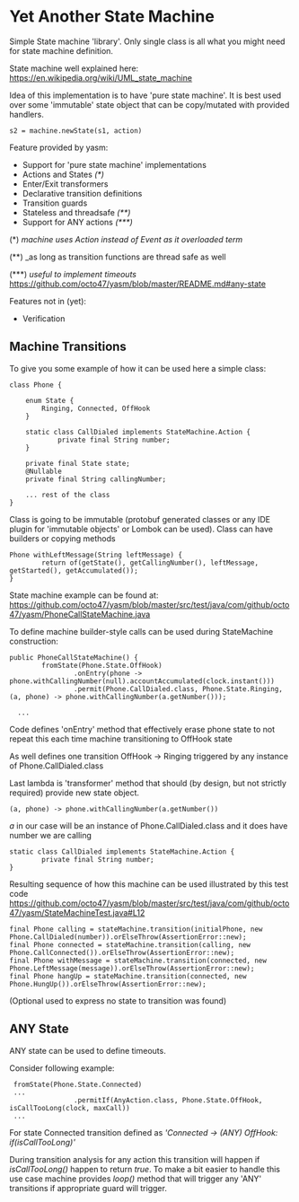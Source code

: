 # Yet Another State Machine

Simple State machine 'library'. Only single class is all what you might
need for state machine definition.

State machine well explained here: https://en.wikipedia.org/wiki/UML_state_machine

Idea of this implementation is to have 'pure state machine'. It is best used
over some 'immutable' state object that can be copy/mutated with provided handlers.

```
s2 = machine.newState(s1, action)
```

Feature provided by yasm:

* Support for 'pure state machine' implementations
* Actions and States _(*)_
* Enter/Exit transformers
* Declarative transition definitions
* Transition guards
* Stateless and threadsafe _(**)_
* Support for ANY actions _(***)_

(*) _machine uses Action instead of Event as it overloaded term_

(**) _as long as transition functions are thread safe as well

(***) _useful to implement timeouts_ https://github.com/octo47/yasm/blob/master/README.md#any-state

Features not in (yet):
* Verification


## Machine Transitions

To give you some example of how it can be used here a simple class:

```
class Phone {

    enum State {
        Ringing, Connected, OffHook
    }

    static class CallDialed implements StateMachine.Action {
            private final String number;
    }

    private final State state;
    @Nullable
    private final String callingNumber;

    ... rest of the class
}
```

Class is going to be immutable (protobuf generated classes or any IDE plugin for 'immutable objects' or Lombok can be used).
Class can have builders or copying methods

```
Phone withLeftMessage(String leftMessage) {
        return of(getState(), getCallingNumber(), leftMessage, getStarted(), getAccumulated());
}
```

State machine example can be found at: https://github.com/octo47/yasm/blob/master/src/test/java/com/github/octo47/yasm/PhoneCallStateMachine.java

To define machine builder-style calls can be used during StateMachine construction:

```
public PhoneCallStateMachine() {
        fromState(Phone.State.OffHook)
                .onEntry(phone -> phone.withCallingNumber(null).accountAccumulated(clock.instant()))
                .permit(Phone.CallDialed.class, Phone.State.Ringing, (a, phone) -> phone.withCallingNumber(a.getNumber()));

  ...
```

Code defines 'onEntry' method that effectively
erase phone state to not
repeat this each time machine transitioning to OffHook state

As well defines one transition OffHook -> Ringing
triggered by any instance of Phone.CallDialed.class

Last lambda is 'transformer' method that should (by design, but not strictly required) provide new state object.

```
(a, phone) -> phone.withCallingNumber(a.getNumber())
```

_a_ in our case will be an instance of Phone.CallDialed.class and it does have number we are calling

```
static class CallDialed implements StateMachine.Action {
        private final String number;
}
```

Resulting sequence of how this machine can be used illustrated by this test code
https://github.com/octo47/yasm/blob/master/src/test/java/com/github/octo47/yasm/StateMachineTest.java#L12

```
final Phone calling = stateMachine.transition(initialPhone, new Phone.CallDialed(number)).orElseThrow(AssertionError::new);
final Phone connected = stateMachine.transition(calling, new Phone.CallConnected()).orElseThrow(AssertionError::new);
final Phone withMessage = stateMachine.transition(connected, new Phone.LeftMessage(message)).orElseThrow(AssertionError::new);
final Phone hangUp = stateMachine.transition(connected, new Phone.HungUp()).orElseThrow(AssertionError::new);
```

(Optional used to express no state to transition was found)

## ANY State

ANY state can be used to define timeouts. 

Consider following example:
```
 fromState(Phone.State.Connected)
 ...
                .permitIf(AnyAction.class, Phone.State.OffHook, isCallTooLong(clock, maxCall))
 ...
```

For state Connected transition defined as _'Connected -> (ANY) OffHook: if(isCallTooLong)'_

During transition analysis for any action this transition will happen if _isCallTooLong()_ happen to return _true_. To make a bit easier to handle this use case machine provides _loop()_ method that will trigger any 'ANY' transitions if appropriate guard will trigger.


